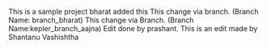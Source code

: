 This is a sample project
bharat added this
This change via branch. (Branch Name: branch_bharat)
This change via Branch. (Branch Name:kepler_branch_aajna)
Edit done by prashant.
This is an edit made by Shantanu Vashishtha
